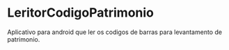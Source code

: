 # LeritorCodigoPatrimonio
Aplicativo para android que ler os codigos de barras para levantamento de patrimonio.

